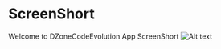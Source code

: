 # ScreenShort
Welcome to DZoneCodeEvolution App ScreenShort
![Alt text](/../master/sreenshort/screen2.jpeg?raw=true "Screen 2")

